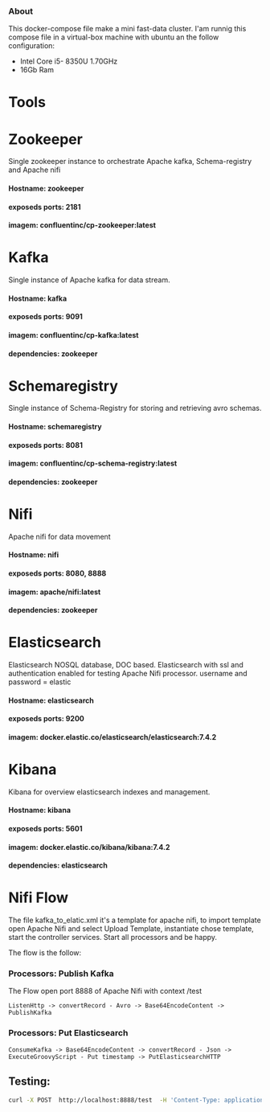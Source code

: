 ### About

This docker-compose file make a mini fast-data cluster.
I'am runnig this compose file in a virtual-box machine with ubuntu an the follow configuration:
- Intel Core i5- 8350U 1.70GHz
- 16Gb Ram

# Tools



# Zookeeper
Single zookeeper instance to orchestrate Apache kafka, Schema-registry and Apache nifi
#### Hostname: zookeeper
#### exposeds ports: 2181
#### imagem: confluentinc/cp-zookeeper:latest

# Kafka
Single instance of Apache kafka for data stream.
#### Hostname: kafka
#### exposeds ports: 9091
#### imagem: confluentinc/cp-kafka:latest
#### dependencies: zookeeper


# Schemaregistry
Single instance of Schema-Registry for storing and retrieving avro schemas.
#### Hostname: schemaregistry
#### exposeds ports: 8081
#### imagem: confluentinc/cp-schema-registry:latest
#### dependencies: zookeeper

# Nifi
Apache nifi for data movement
#### Hostname: nifi
#### exposeds ports: 8080, 8888
#### imagem: apache/nifi:latest
#### dependencies: zookeeper

# Elasticsearch
Elasticsearch NOSQL database, DOC based.
Elasticsearch with ssl and authentication enabled for testing Apache Nifi processor.
username and password = elastic

#### Hostname: elasticsearch
#### exposeds ports: 9200
#### imagem: docker.elastic.co/elasticsearch/elasticsearch:7.4.2

# Kibana
Kibana for overview elasticsearch indexes and management.
#### Hostname: kibana
#### exposeds ports: 5601
#### imagem: docker.elastic.co/kibana/kibana:7.4.2
#### dependencies: elasticsearch



# Nifi Flow

The file kafka_to_elatic.xml it's a template for apache nifi, to import template open Apache Nifi and select Upload Template, instantiate chose template, start the controller services.
Start all processors and be happy.

The flow is the follow:

                
### Processors: Publish Kafka
The Flow open port 8888 of Apache Nifi with context /test

```flowchart
ListenHttp -> convertRecord - Avro -> Base64EncodeContent -> PublishKafka
```
### Processors: Put Elasticsearch
 ```flowchart
ConsumeKafka -> Base64EncodeContent -> convertRecord - Json -> ExecuteGroovyScript - Put timestamp -> PutElasticsearchHTTP

```

## Testing:
```sh
curl -X POST  http://localhost:8888/test  -H 'Content-Type: application/json' -d '{"hostname":"teste", "ipaddress":""}' 
```

